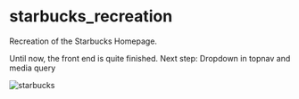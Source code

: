 # starbucks_recreation

Recreation of the Starbucks Homepage.

Until now, the front end is quite finished.
Next step: Dropdown in topnav and media query

![starbucks](https://docs.google.com/uc?export=download&id=1F2bNoyTmd0rEKpUAgct06FdGqYNRYJNz)
